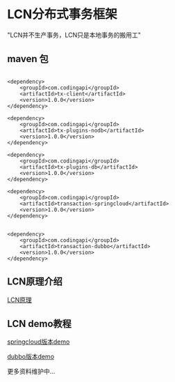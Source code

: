 # LCN分布式事务框架

  "LCN并不生产事务，LCN只是本地事务的搬用工"


## maven 包


```

<dependency>
    <groupId>com.codingapi</groupId>
    <artifactId>tx-client</artifactId>
    <version>1.0.0</version>
</dependency>

<dependency>
    <groupId>com.codingapi</groupId>
    <artifactId>tx-plugins-nodb</artifactId>
    <version>1.0.0</version>
</dependency>

<dependency>
    <groupId>com.codingapi</groupId>
    <artifactId>tx-plugins-db</artifactId>
    <version>1.0.0</version>
</dependency>

<dependency>
	<groupId>com.codingapi</groupId>
	<artifactId>transaction-springcloud</artifactId>
	<version>1.0.0</version>
</dependency>


<dependency>
    <groupId>com.codingapi</groupId>
    <artifactId>transaction-dubbo</artifactId>
    <version>1.0.0</version>
</dependency>

```

## LCN原理介绍

[LCN原理](https://github.com/codingapi/tx-lcn/wiki/LCN原理)


## LCN demo教程

[springcloud版本demo](https://github.com/codingapi/springcloud-lcn-demo)


[dubbo版本demo](https://github.com/codingapi/dubbo-lcn-demo)


更多资料维护中...